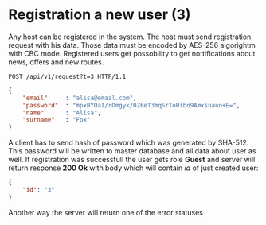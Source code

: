 # Registration a new user (3)

Any host can be registered in the system. The host must send registration request with his data. Those data must be encoded by AES-256 algorightm with CBC mode. Registered users get possobility to get nottifications about news, offers and new routes.

````
POST /api/v1/request?t=3 HTTP/1.1
````
```` json
{
    "email"     : "alisa@email.com",
    "password"  : "mpxBYOaI/rOmgyk/0Z6eT3mqSrToHibo9Amxsnaun+E=",
    "name"      : "Alisa",
    "surname"   : "Fox"
}
````

A client has to send hash of password which was generated by SHA-512. This password will be written to master database and all data about user as well. If registration was successfull the user gets role **Guest** and server will return response **200 Ok** with body which will contain *id* of just created user:

```` json
{
    "id": "3"
}
````
Another way the server will return one of the error statuses